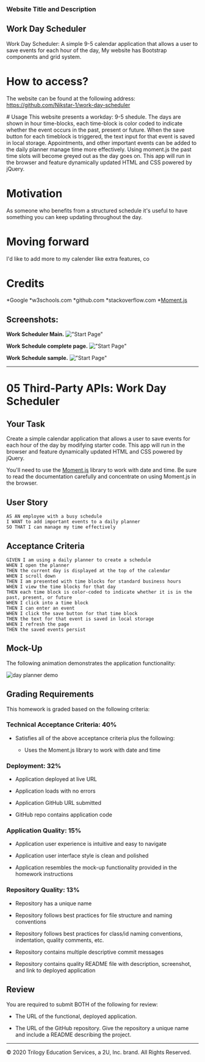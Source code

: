 ### Website Title and Description

## Work Day Scheduler

Work Day Scheduler: A simple 9-5 calendar application that allows a user to save events for each hour of the day, My website has Bootstrap components and grid system. 

# How to access?
The website can be found at the following address: https://github.com/Nikstar-1/work-day-scheduler


# Usage
This website presents a workday: 9-5 shedule. The days are shown in hour time-blocks, each time-block is color coded to indicate whether the event occurs in the past, present or future. When the save button for each timeblock is triggered, the text input for that event is saved in local storage. Appointments, and other important events can be added to the daily planner manage time more effectively. Using moment.js the past time slots will become greyed out as the day goes on. This app will run in the browser and feature dynamically updated HTML and CSS powered by jQuery.

# Motivation
As someone who benefits from a structured schedule it's useful to have something you can keep updating throughout the day. 

# Moving forward
I'd like to add more to my calender like extra features, co



# Credits
*Google 
*w3schools.com
*github.com
*stackoverflow.com
*[Moment.js](https://momentjs.com/)


## Screenshots:

**Work Scheduler Main.**
!["Start Page"](Screenshots/mainPage.png "Start page.")


**Work Schedule complete page.**
!["Start Page"](Screenshots/completePage.png "Work Schedule completed page.")

**Work Schedule sample.**
!["Start Page"](Screenshots/sample.png "Work Schedule completed page.")
 



--------------------------------------------------------------------------------------------------------------------------------------------------------------------------------------


# 05 Third-Party APIs: Work Day Scheduler

## Your Task

Create a simple calendar application that allows a user to save events for each hour of the day by modifying starter code. This app will run in the browser and feature dynamically updated HTML and CSS powered by jQuery.

You'll need to use the [Moment.js](https://momentjs.com/) library to work with date and time. Be sure to read the documentation carefully and concentrate on using Moment.js in the browser.


## User Story

```
AS AN employee with a busy schedule
I WANT to add important events to a daily planner
SO THAT I can manage my time effectively
```


## Acceptance Criteria

```
GIVEN I am using a daily planner to create a schedule
WHEN I open the planner
THEN the current day is displayed at the top of the calendar
WHEN I scroll down
THEN I am presented with time blocks for standard business hours
WHEN I view the time blocks for that day
THEN each time block is color-coded to indicate whether it is in the past, present, or future
WHEN I click into a time block
THEN I can enter an event
WHEN I click the save button for that time block
THEN the text for that event is saved in local storage
WHEN I refresh the page
THEN the saved events persist
```


## Mock-Up

The following animation demonstrates the application functionality:

![day planner demo](./Assets/05-third-party-apis-homework-demo.gif)


## Grading Requirements

This homework is graded based on the following criteria: 

### Technical Acceptance Criteria: 40%

* Satisfies all of the above acceptance criteria plus the following:

  * Uses the Moment.js library to work with date and time

### Deployment: 32%

* Application deployed at live URL

* Application loads with no errors

* Application GitHub URL submitted

* GitHub repo contains application code

### Application Quality: 15%

* Application user experience is intuitive and easy to navigate

* Application user interface style is clean and polished

* Application resembles the mock-up functionality provided in the homework instructions

### Repository Quality: 13%

* Repository has a unique name

* Repository follows best practices for file structure and naming conventions

* Repository follows best practices for class/id naming conventions, indentation, quality comments, etc.

* Repository contains multiple descriptive commit messages

* Repository contains quality README file with description, screenshot, and link to deployed application


## Review

You are required to submit BOTH of the following for review:

* The URL of the functional, deployed application.

* The URL of the GitHub repository. Give the repository a unique name and include a README describing the project.

- - -
© 2020 Trilogy Education Services, a 2U, Inc. brand. All Rights Reserved.
